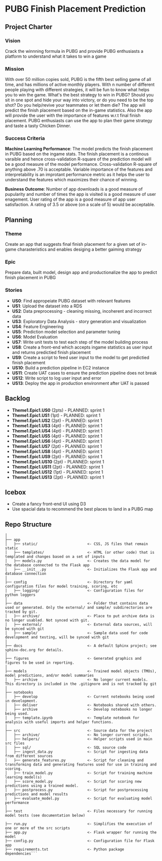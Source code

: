 # PUBG Finish Placement Prediction

## Project Charter

### Vision
Crack the winnning formula in PUBG and provide PUBG enthusiasts a platform to understand what it takes to win a game

### Mission
With over 50 million copies sold, PUBG is the fifth best selling game of all time, and has millions of active monthly players. With n number of different people playing with different strategies, it will be fun to know what helps you to win the game. What's the best strategy to win in PUBG? Should you sit in one spot and hide your way into victory, or do you need to be the top shot? Do you help/revive your teammates or let them die? The app will predict the finish placement based on the in-game statistics. Also the app will provide the user with the importance of features w.r.t final finish placement. PUBG enthusiasts can use the app to plan their game strategy and taste a tasty Chicken Dinner.

### Success Criteria

**Machine Learning Performance**: The model predicts the finish placement in PUBG based on the ingame stats. The finish placement is a continous varaible and hence cross-validation R-square of the prediction model will be a good measure of the model performance. Cross-validation R-square of anything above .70 is acceptable. Variable importance of the features and interpretability is an improtant performance metric as it helps the user to understand the features which maximizes their chance of winning.

**Business Outcome**: 
Number of app downloads is a good measure of pupularity and number of times the app is visited is a good measure of user enagement. User rating of the app is a good measure of app user satisfaction. A rating of 3.5 or above (on a scale of 5) would be acceptable.

## Planning

### Theme 

Create an app that suggests final finish placement for a given set of in-game charasteristics and enables desiging a better gaiming strategy   

### Epic

Prepare data, built model, design app and productionalize the app to predict finish placement in PUBG

### Stories

 - **US0**: Find appropeiate PUBG dataset with relevant features
 - **US1**: Upload the dataset into a RDS
 - **US2**: Data preprocessing - cleaning missing, incoherent and incorrect data
 - **US3**: Exploratory Data Analysis - story generation and visualization
 - **US4**: Feature Engineering
 - **US5**: Prediction model selection and parameter tuning
 - **US6**: Model Evaluation
 - **US7**: Write unit tests to test each step of the model building process
 - **US8**: Create a front-end which accepts ingame statistics as user input and returns predictied finish placement 
 - **US9**: Create a script to feed user input to the model to get predictied finish placement
 - **US10**: Build a prediction pipeline in EC2 instance
 - **US11**: Create UAT cases to ensure the prediction pipeline does not break 
 - **US12**: Write script to log user input and error
 - **US13**: Deploy the app in production environment after UAT is passed
 
## Backlog
 - **Theme1.Epic1.US0** (2pts) - PLANNED: sprint 1
 - **Theme1.Epic1.US1** (1pt) - PLANNED: sprint 1
 - **Theme1.Epic1.US2** (2pt) - PLANNED: sprint 1
 - **Theme1.Epic1.US3** (4pt) - PLANNED: sprint 1
 - **Theme1.Epic1.US4** (4pt) - PLANNED: sprint 1
 - **Theme1.Epic1.US5** (4pt) - PLANNED: sprint 1
 - **Theme1.Epic1.US6** (4pt) - PLANNED: sprint 1
 - **Theme1.Epic1.US7** (2pt) - PLANNED: sprint 1
 - **Theme1.Epic1.US8** (4pt) - PLANNED: sprint 1
 - **Theme1.Epic1.US9** (2pt) - PLANNED: sprint 1
 - **Theme1.Epic1.US10** (2pt) - PLANNED: sprint 1
 - **Theme1.Epic1.US11** (2pt) - PLANNED: sprint 1
 - **Theme1.Epic1.US12** (1pt) - PLANNED: sprint 1
 - **Theme1.Epic1.US13** (2pt) - PLANNED: sprint 1
 
## Icebox
 
- Create a fancy front-end UI using D3
- Use spacial data to recommend the best places to land in a PUBG map

## Repo Structure

```├── README.md                         <- You are here
│
├── app
│   ├── static/                       <- CSS, JS files that remain static 
│   ├── templates/                    <- HTML (or other code) that is templated and changes based on a set of inputs
│   ├── models.py                     <- Creates the data model for the database connected to the Flask app 
│   ├── __init__.py                   <- Initializes the Flask app and database connection
│
├── config                            <- Directory for yaml configuration files for model training, scoring, etc
│   ├── logging/                      <- Configuration files for python loggers
│
├── data                              <- Folder that contains data used or generated. Only the external/ and sample/ subdirectories are tracked by git. 
│   ├── archive/                      <- Place to put archive data is no longer usabled. Not synced with git. 
│   ├── external/                     <- External data sources, will be synced with git
│   ├── sample/                       <- Sample data used for code development and testing, will be synced with git
│
├── docs                              <- A default Sphinx project; see sphinx-doc.org for details.
│
├── figures                           <- Generated graphics and figures to be used in reporting.
│
├── models                            <- Trained model objects (TMOs), model predictions, and/or model summaries
│   ├── archive                       <- No longer current models. This directory is included in the .gitignore and is not tracked by git
│
├── notebooks
│   ├── develop                       <- Current notebooks being used in development.
│   ├── deliver                       <- Notebooks shared with others. 
│   ├── archive                       <- Develop notebooks no longer being used.
│   ├── template.ipynb                <- Template notebook for analysis with useful imports and helper functions. 
│
├── src                               <- Source data for the project 
│   ├── archive/                      <- No longer current scripts.
│   ├── helpers/                      <- Helper scripts used in main src files 
│   ├── sql/                          <- SQL source code
│   ├── ingest_data.py                <- Script for ingesting data from different sources 
│   ├── generate_features.py          <- Script for cleaning and transforming data and generating features used for use in training and scoring.
│   ├── train_model.py                <- Script for training machine learning model(s)
│   ├── score_model.py                <- Script for scoring new predictions using a trained model.
│   ├── postprocess.py                <- Script for postprocessing predictions and model results
│   ├── evaluate_model.py             <- Script for evaluating model performance 
│
├── test                              <- Files necessary for running model tests (see documentation below) 

├── run.py                            <- Simplifies the execution of one or more of the src scripts 
├── app.py                            <- Flask wrapper for running the model 
├── config.py                         <- Configuration file for Flask app
├── requirements.txt                  <- Python package dependencies``` 

